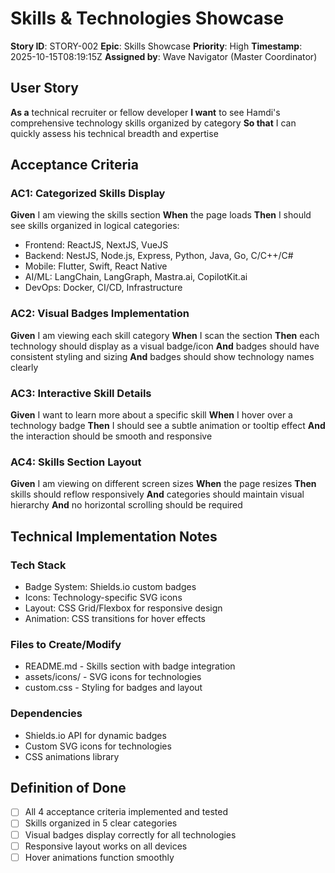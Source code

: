 # Skills & Technologies Showcase

**Story ID**: STORY-002
**Epic**: Skills Showcase
**Priority**: High
**Timestamp**: 2025-10-15T08:19:15Z
**Assigned by**: Wave Navigator (Master Coordinator)

## User Story

**As a** technical recruiter or fellow developer
**I want** to see Hamdi's comprehensive technology skills organized by category
**So that** I can quickly assess his technical breadth and expertise

## Acceptance Criteria

### AC1: Categorized Skills Display
**Given** I am viewing the skills section
**When** the page loads
**Then** I should see skills organized in logical categories:
- Frontend: ReactJS, NextJS, VueJS
- Backend: NestJS, Node.js, Express, Python, Java, Go, C/C++/C#
- Mobile: Flutter, Swift, React Native
- AI/ML: LangChain, LangGraph, Mastra.ai, CopilotKit.ai
- DevOps: Docker, CI/CD, Infrastructure

### AC2: Visual Badges Implementation
**Given** I am viewing each skill category
**When** I scan the section
**Then** each technology should display as a visual badge/icon
**And** badges should have consistent styling and sizing
**And** badges should show technology names clearly

### AC3: Interactive Skill Details
**Given** I want to learn more about a specific skill
**When** I hover over a technology badge
**Then** I should see a subtle animation or tooltip effect
**And** the interaction should be smooth and responsive

### AC4: Skills Section Layout
**Given** I am viewing on different screen sizes
**When** the page resizes
**Then** skills should reflow responsively
**And** categories should maintain visual hierarchy
**And** no horizontal scrolling should be required

## Technical Implementation Notes

### Tech Stack
- Badge System: Shields.io custom badges
- Icons: Technology-specific SVG icons
- Layout: CSS Grid/Flexbox for responsive design
- Animation: CSS transitions for hover effects

### Files to Create/Modify
- README.md - Skills section with badge integration
- assets/icons/ - SVG icons for technologies
- custom.css - Styling for badges and layout

### Dependencies
- Shields.io API for dynamic badges
- Custom SVG icons for technologies
- CSS animations library

## Definition of Done

- [ ] All 4 acceptance criteria implemented and tested
- [ ] Skills organized in 5 clear categories
- [ ] Visual badges display correctly for all technologies
- [ ] Responsive layout works on all devices
- [ ] Hover animations function smoothly